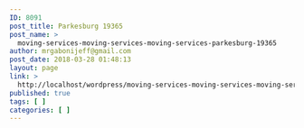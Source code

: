 ```yaml
---
ID: 8091
post_title: Parkesburg 19365
post_name: >
  moving-services-moving-services-moving-services-parkesburg-19365
author: mrgabonijeff@gmail.com
post_date: 2018-03-28 01:48:13
layout: page
link: >
  http://localhost/wordpress/moving-services-moving-services-moving-services-parkesburg-19365/
published: true
tags: [ ]
categories: [ ]
---
```


